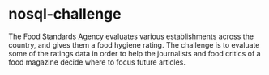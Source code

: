 # nosql-challenge
The Food Standards Agency evaluates various establishments across the country, and gives them a food hygiene rating. The challenge is to evaluate some of the ratings data in order to help the journalists and food critics of a food magazine decide where to focus future articles.
